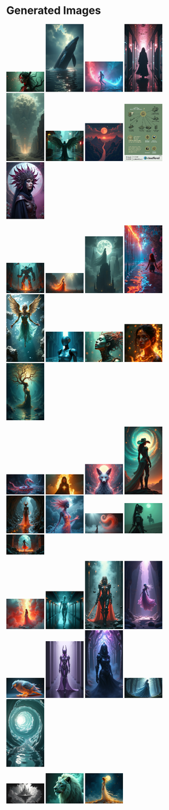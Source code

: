 # Generated Images



<img src="2025_08_01_01.webp" width="100"/> <img src="2025_08_01_02.webp" width="100"/> <img src="2025_08_01_03.webp" width="100"/> <img src="2025_08_01_04.webp" width="100"/> <img src="2025_08_01_05.webp" width="100"/> <img src="2025_08_01_06.webp" width="100"/> <img src="2025_08_01_07.webp" width="100"/> <img src="2025_08_01_08.webp" width="100"/> <img src="2025_08_01_09.webp" width="100"/>

<img src="2025_08_01_10.webp" width="100"/> <img src="2025_08_01_11.webp" width="100"/> <img src="2025_08_01_12.webp" width="100"/> <img src="2025_08_01_13.webp" width="100"/> <img src="2025_08_01_14.webp" width="100"/> <img src="2025_08_01_15.webp" width="100"/> <img src="2025_08_01_16.webp" width="100"/> <img src="2025_08_01_17.webp" width="100"/> <img src="2025_08_01_18.webp" width="100"/>

<img src="2025_08_01_19.webp" width="100"/> <img src="2025_08_01_20.webp" width="100"/> <img src="2025_08_01_21.webp" width="100"/> <img src="2025_08_01_22.webp" width="100"/> <img src="2025_08_01_23.webp" width="100"/> <img src="2025_08_01_24.webp" width="100"/> <img src="2025_08_01_25.webp" width="100"/> <img src="2025_08_01_26.webp" width="100"/> <img src="2025_08_01_27.webp" width="100"/>

<img src="2025_08_01_28.webp" width="100"/> <img src="2025_08_01_29.webp" width="100"/> <img src="2025_08_01_30.webp" width="100"/> <img src="2025_08_01_31.webp" width="100"/> <img src="2025_08_01_32.webp" width="100"/> <img src="2025_08_01_33.webp" width="100"/> <img src="2025_08_01_34.webp" width="100"/> <img src="2025_08_01_35.webp" width="100"/> <img src="2025_08_01_36.webp" width="100"/>

<img src="2025_08_01_37.webp" width="100"/> <img src="2025_08_01_38.webp" width="100"/> <img src="2025_08_01_39.webp" width="100"/>